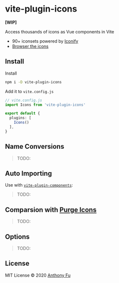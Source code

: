 # vite-plugin-icons

**[WIP]**

Access thousands of icons as Vue components in Vite

- 90+ iconsets powered by [Iconify](https://github.com/iconify/iconify)
- [Browser the icons](https://icones.js.org/)

## Install

Install

```bash
npm i -D vite-plugin-icons
```

Add it to `vite.config.js`

```ts
// vite.config.js
import Icons from 'vite-plugin-icons'

export default {
  plugins: [
    Icons()
  ],
}
```

## Name Conversions

> TODO:

## Auto Importing

Use with [`vite-plugin-components`](https://github.com/antfu/vite-plugin-components):

> TODO:

## Comparsion with [Purge Icons](https://github.com/antfu/purge-icons)

> TODO:

## Options

> TODO:

## License

MIT License © 2020 [Anthony Fu](https://github.com/antfu)
